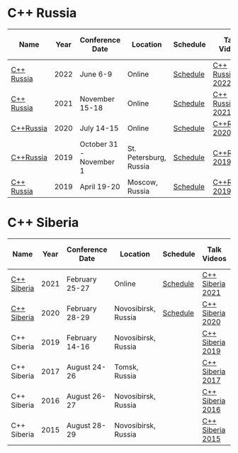 # C++ Russia

| Name | Year | Conference<br>Date | Location | Schedule | Talk Videos | Lightning<br>Talk Videos | Slides | Video Channel |
|---|---|---|---|---|---|---|---|---|
| [C++ Russia](https://cppconf-moscow.ru/en/) | 2022 | June 6-9 | Online | [Schedule](https://cppconf.ru/en/schedule/topics/) | [C++ Russia 2022](https://live.jugru.org/cpp) | | | |
| [C++ Russia](https://cppconf-moscow.ru/en/) | 2021 | November 15-18 | Online | [Schedule](https://2021.cppconf.ru/schedule/) | [C++ Russia 2021](https://www.youtube.com/playlist?app=desktop&list=PLZN9ZGiWZoZqIsJqUgmMznD68NSsyaAhy) | | | |
| [C++Russia](https://cppconf-moscow.ru/en/) | 2020 | July 14-15 | Online | [Schedule](https://cppconf-moscow.ru/en/2020/msk/schedule/) | [C++Russia 2020](https://www.youtube.com/playlist?list=PLZN9ZGiWZoZruMY-MlkAd-nHzdP9TfLRC) | | | [YouTube](https://www.youtube.com/channel/UCJ9v015sPgEi0jJXe_zanjA) |
| [C++Russia](https://cppconf-piter.ru/) | 2019 | October 31 - November 1 | St. Petersburg, Russia | [Schedule](https://cppconf-piter.ru/en/schedule/) | [C++Russia 2019](https://www.youtube.com/playlist?list=PLZN9ZGiWZoZo3hYXXOn6NZAi3YzUETzy2) | | | [YouTube](https://www.youtube.com/channel/UCJ9v015sPgEi0jJXe_zanjA) |
| [C++ Russia](https://cppconf.ru/en/) | 2019 | April 19-20 | Moscow, Russia | [Schedule](https://cppconf.ru/en/#schedule) | [C++Russia 2019](https://www.youtube.com/playlist?list=PLZN9ZGiWZoZo3hYXXOn6NZAi3YzUETzy2) | | | [YouTube](https://www.youtube.com/channel/UCJ9v015sPgEi0jJXe_zanjA) |

# C++ Siberia

| Name | Year | Conference<br>Date | Location | Schedule | Talk Videos | Lightning<br>Talk Videos | Slides | Video Channel |
|---|---|---|---|---|---|---|---|---|
| [C++ Siberia](http://siberia-2021.cppug.ru/) | 2021 | February 25-27 | Online | [Schedule](http://siberia-2021.cppug.ru/#rec282847789) | [C++ Siberia 2021](https://www.youtube.com/playlist?list=PLZN9ZGiWZoZoqHq5MVAFH1e5QfKs9vQ8T) | | | [YouTube](https://www.youtube.com/c/CUserGroupRussia) |
| [C++ Siberia](https://siberia-2020.cppug.ru/) | 2020 | February 28-29 | Novosibirsk, Russia | [Schedule](https://siberia-2020.cppug.ru/#program) | [C++ Siberia 2020](https://www.youtube.com/playlist?list=PLZN9ZGiWZoZpMJgDtlfMN6CUmL4ysT4G1) | | | [YouTube](https://www.youtube.com/c/CUserGroupRussia) |
| C++ Siberia | 2019 | February 14-16 | Novosibirsk, Russia | | [C++ Siberia 2019](https://www.youtube.com/playlist?list=PLZN9ZGiWZoZof_AvWub4hAk6Yg4U5rTpT) | | | [YouTube](https://www.youtube.com/c/CUserGroupRussia) |
| C++ Siberia | 2017 | August 24-26 | Tomsk, Russia | | [C++ Siberia 2017](https://www.youtube.com/playlist?list=PLZN9ZGiWZoZoOoswTzuz8nqDwuxXwuThV) | | | [YouTube](https://www.youtube.com/c/CUserGroupRussia) |
| C++ Siberia | 2016 | August 26-27 | Novosibirsk, Russia | | [C++ Siberia 2016](https://www.youtube.com/playlist?list=PLZN9ZGiWZoZoM3Dp0yg36SYcDMH2-h8pU) | | | [YouTube](https://www.youtube.com/c/CUserGroupRussia) |
| C++ Siberia | 2015 | August 28-29 | Novosibirsk, Russia | | [C++ Siberia 2015](https://www.youtube.com/playlist?list=PLZN9ZGiWZoZooPvBI2c42jSCSPOa8tHcn) | | | [YouTube](https://www.youtube.com/c/CUserGroupRussia) |
